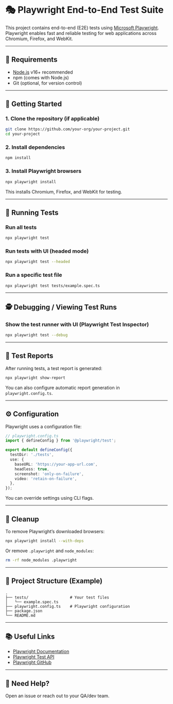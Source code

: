 # 🎭 Playwright End-to-End Test Suite

This project contains end-to-end (E2E) tests using [Microsoft Playwright](https://playwright.dev/). Playwright enables fast and reliable testing for web applications across Chromium, Firefox, and WebKit.

---

## 🧰 Requirements

- [Node.js](https://nodejs.org/) v16+ recommended
- npm (comes with Node.js)
- Git (optional, for version control)

---

## 🚀 Getting Started

### 1. Clone the repository (if applicable)

```bash
git clone https://github.com/your-org/your-project.git
cd your-project
```

### 2. Install dependencies

```bash
npm install
```

### 3. Install Playwright browsers

```bash
npx playwright install
```

This installs Chromium, Firefox, and WebKit for testing.

---

## 🧪 Running Tests

### Run all tests

```bash
npx playwright test
```

### Run tests with UI (headed mode)

```bash
npx playwright test --headed
```

### Run a specific test file

```bash
npx playwright test tests/example.spec.ts
```

---

## 🕵️ Debugging / Viewing Test Runs

### Show the test runner with UI (Playwright Test Inspector)

```bash
npx playwright test --debug
```

---

## 📸 Test Reports

After running tests, a test report is generated:

```bash
npx playwright show-report
```

You can also configure automatic report generation in `playwright.config.ts`.

---

## ⚙️ Configuration

Playwright uses a configuration file:

```ts
// playwright.config.ts
import { defineConfig } from '@playwright/test';

export default defineConfig({
  testDir: './tests',
  use: {
    baseURL: 'https://your-app-url.com',
    headless: true,
    screenshot: 'only-on-failure',
    video: 'retain-on-failure',
  },
});
```

You can override settings using CLI flags.

---

## 🧼 Cleanup

To remove Playwright’s downloaded browsers:

```bash
npx playwright install --with-deps
```

Or remove `.playwright` and `node_modules`:

```bash
rm -rf node_modules .playwright
```

---

## 📁 Project Structure (Example)

```
.
├── tests/                  # Your test files
│   └── example.spec.ts
├── playwright.config.ts    # Playwright configuration
├── package.json
└── README.md
```

---

## 📚 Useful Links

- [Playwright Documentation](https://playwright.dev/docs/intro)
- [Playwright Test API](https://playwright.dev/docs/test-api)
- [Playwright GitHub](https://github.com/microsoft/playwright)

---

## 💬 Need Help?

Open an issue or reach out to your QA/dev team.

